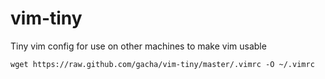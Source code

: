 vim-tiny
========

Tiny vim config for use on other machines to make vim usable

`wget https://raw.github.com/gacha/vim-tiny/master/.vimrc -O ~/.vimrc`
